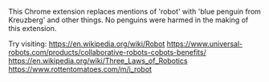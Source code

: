This Chrome extension replaces mentions of 'robot' with 'blue penguin from Kreuzberg' and other things. No penguins were harmed in the making of this extension.

Try visiting:
https://en.wikipedia.org/wiki/Robot
https://www.universal-robots.com/products/collaborative-robots-cobots-benefits/
https://en.wikipedia.org/wiki/Three_Laws_of_Robotics
https://www.rottentomatoes.com/m/i_robot
